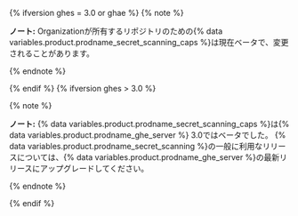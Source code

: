 {% ifversion ghes = 3.0 or ghae %}
{% note %}

**ノート:** Organizationが所有するリポジトリのための{% data variables.product.prodname_secret_scanning_caps %}は現在ベータで、変更されることがあります。

{% endnote %}

{% endif %}
{% ifversion ghes > 3.0 %}

{% note %}

**ノート:** {% data variables.product.prodname_secret_scanning_caps %}は{% data variables.product.prodname_ghe_server %} 3.0ではベータでした。 {% data variables.product.prodname_secret_scanning %}の一般に利用なリリースについては、{% data variables.product.prodname_ghe_server %}の最新リリースにアップグレードしてください。


{% endnote %}

{% endif %}

